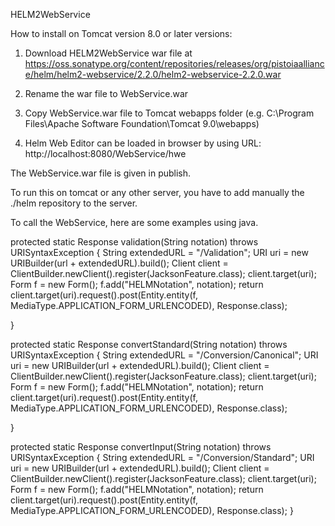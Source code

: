 HELM2WebService

How to install on Tomcat version 8.0 or later versions:

1. Download HELM2WebService war file at https://oss.sonatype.org/content/repositories/releases/org/pistoiaalliance/helm/helm2-webservice/2.2.0/helm2-webservice-2.2.0.war

2. Rename the war file to WebService.war

3. Copy WebService.war file to Tomcat webapps folder (e.g. C:\Program Files\Apache Software Foundation\Tomcat 9.0\webapps) 

4. Helm Web Editor can be loaded in browser by using URL: http://localhost:8080/WebService/hwe 


The WebService.war file is given in publish. 

To run this on tomcat or any other server, you have to add manually the ./helm repository to the server.

To call the WebService, here are some examples using java.

protected static Response validation(String notation) throws URISyntaxException {
    String extendedURL = "/Validation";
    URI uri = new URIBuilder(url + extendedURL).build();
    Client client = ClientBuilder.newClient().register(JacksonFeature.class);
    client.target(uri);
    Form f = new Form();
    f.add("HELMNotation", notation);
    return client.target(uri).request().post(Entity.entity(f, MediaType.APPLICATION_FORM_URLENCODED), Response.class);

  }

  protected static Response convertStandard(String notation) throws URISyntaxException {
    String extendedURL = "/Conversion/Canonical";
    URI uri = new URIBuilder(url + extendedURL).build();
    Client client = ClientBuilder.newClient().register(JacksonFeature.class);
    client.target(uri);
    Form f = new Form();
    f.add("HELMNotation", notation);
    return client.target(uri).request().post(Entity.entity(f, MediaType.APPLICATION_FORM_URLENCODED), Response.class);

  }

  protected static Response convertInput(String notation) throws URISyntaxException {
    String extendedURL = "/Conversion/Standard";
    URI uri = new URIBuilder(url + extendedURL).build();
    Client client = ClientBuilder.newClient().register(JacksonFeature.class);
    client.target(uri);
    Form f = new Form();
    f.add("HELMNotation", notation);
    return client.target(uri).request().post(Entity.entity(f, MediaType.APPLICATION_FORM_URLENCODED), Response.class);
  }
